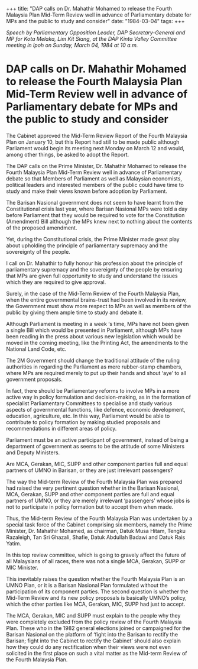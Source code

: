 +++ 
title: "DAP calls on Dr. Mahathir Mohamed to release the Fourth Malaysia Plan Mid-Term Review well in advance of Parliamentary debate for MPs and the public to study and consider"
date: "1984-03-04"
tags:
+++

_Speech by Parliamentary Opposition Leader, DAP Secretary-General and MP for Kota Melaka, Lim Kit Siang, at the DAP Kinta Valley Committee meeting in Ipoh on Sunday, March 04, 1984 at 10 a.m._

# DAP calls on Dr. Mahathir Mohamed to release the Fourth Malaysia Plan Mid-Term Review well in advance of Parliamentary debate for MPs and the public to study and consider

The Cabinet approved the Mid-Term Review Report of the Fourth Malaysia Plan on January 10, but this Report had still to be made public although Parliament would begin its meeting next Monday on March 12 and would, among other things, be asked to adopt the Report.</u>

The DAP calls on the Prime Minister, Dr. Mahathir Mohamed to release the Fourth Malaysia Plan Mid-Term Review well in advance of Parliamentary debate so that Members of Parliament as well as Malaysian economists, political leaders and interested members of the public could have time to study and make their views known before adoption by Parliament.

The Barisan Nasional government does not seem to have learnt from the Constitutional crisis last year, where Barisan Nasional MPs were told a day before Parliament that they would be required to vote for the Constitution (Amendment) Bill although the MPs knew next to nothing about the contents of the proposed amendment.

Yet, during the Constitutional crisis, the Prime Minister made great play about upholding the principle of parliamentary supremacy and the sovereignty of the people.

I call on Dr. Mahathir to fully honour his profession about the principle of parliamentary supremacy and the sovereignty of the people by ensuring that MPs are given full opportunity to study and understand the issues which they are required to give approval.

Surely, in the case of the Mid-Term Review of the Fourth Malaysia Plan, when the entire governmental brains-trust had been involved in its review, the Government must show more respect to MPs as well as members of the public by giving them ample time to study and debate it.

Although Parliament is meeting in a week ‘s time, MPs have not been given a single Bill which would be presented in Parliament, although MPs have been reading in the press about various new legislation which would be moved in the coming meeting, like the Printing Act, the amendments to the National Land Code, etc.

The 2M Government should change the traditional attitude of the ruling authorities in regarding the Parliament as mere rubber-stamp chambers, where MPs are required merely to put up their hands and shout ‘aye’ to all government proposals.

In fact, there should be Parliamentary reforms to involve MPs in a more active way in policy formulation and decision-making, as in the formation of specialist Parliamentary Committees to specialise and study various aspects of governmental functions, like defence, economic development, education, agriculture, etc. In this way, Parliament would be able to contribute to policy formation by making studied proposals and recommendations in different areas of policy.

Parliament must be an active participant of government, instead of being a department of government as seems to be the attitude of some Ministers and Deputy Ministers.

Are MCA, Gerakan, MIC, SUPP and other component parties full and equal partners of UMNO in Barisan, or they are just irrelevant passengers?

The way the Mid-term Review of the Fourth Malaysia Plan was prepared had raised the very pertinent question whether in the Barisan Nasional, MCA, Gerakan, SUPP and other component parties are full and equal partners of UMNO, or they are merely irrelevant ‘passengers’ whose jobs is not to participate in policy formation but to accept them when made.

Thus, the Mid-term Review of the Fourth Malaysia Plan was undertaken by a special task force of the Cabinet comprising six members, namely the Prime Minister, Dr. Mahathir Mohamed, as chairman, Datuk Musa Hitam, Tengku Razaleigh, Tan Sri Ghazali, Shafie, Datuk Abdullah Badawi and Datuk Rais Yatim.

In this top review committee, which is going to gravely affect the future of all Malaysians of all races, there was not a single MCA, Gerakan, SUPP or MIC Minister.

This inevitably raises the question whether the Fourth Malaysia Plan is an UMNO Plan, or it is a Barisan Nasional Plan formulated without the participation of its component parties. The second question is whether the Mid-Term Review and its new policy proposals is basically UMNO’s policy, which the other parties like MCA, Gerakan, MIC, SUPP had just to accept.

The MCA, Gerakan, MIC and SUPP must explain to the people why they were completely excluded from the policy review of the Fourth Malaysia Plan. These who in the 1982 general elections joined or campaigned for the Barisan Nasional on the platform of ‘fight into the Barisan to rectify the Barisan; fight into the Cabinet to rectify the Cabinet’ should also explain how they could do any rectification when their views were not even solicited in the first place on such a vital matter as the Mid-term Review of the Fourth Malaysia Plan.
 
